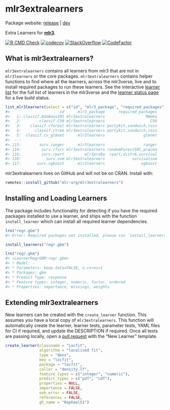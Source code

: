 
# mlr3extralearners

Package website: [release](https://mlr3extralearners.mlr-org.com/) |
[dev](https://mlr3extralearners.mlr-org.com/dev/)

Extra Learners for **[mlr3](https://github.com/mlr-org/mlr3/)**.

<!-- badges: start -->

[![R CMD
Check](https://github.com/mlr-org/mlr3extralearners/workflows/R%20CMD%20Check/badge.svg)](https://github.com/mlr-org/mlr3extralearners/actions?query=workflow%3A%22R+CMD+Check%22)
[![codecov](https://codecov.io/gh/mlr-org/mlr3extralearners/branch/master/graph/badge.svg)](https://codecov.io/gh/mlr-org/mlr3extralearners)
[![StackOverflow](https://img.shields.io/badge/stackoverflow-mlr3-orange.svg)](https://stackoverflow.com/questions/tagged/mlr3)
[![CodeFactor](https://www.codefactor.io/repository/github/mlr-org/mlr3extralearners/badge)](https://www.codefactor.io/repository/github/mlr-org/mlr3extralearners)
<!-- badges: end -->

## What is mlr3extralearners?

`mlr3extralearners` contains all learners from mlr3 that are not in
`mlr3learners` or the core packages. `mlr3extralearners` contains helper
functions to find where all the learners, across the mlr3verse, live and
to install required packages to run these learners. See the interactive
[learner
list](https://mlr3extralearners.mlr-org.com/articles/learners/list_learners.html)
for the full list of learners in the mlr3verse and the [learner status
page](https://mlr3extralearners.mlr-org.com/articles/learners/learner_status.html)
for a live build status.

``` r
list_mlr3learners(select = c("id", "mlr3_package", "required_packages"))
#>                      id      mlr3_package      required_packages
#>   1: classif.AdaBoostM1 mlr3extralearners                  RWeka
#>   2:        classif.C50 mlr3extralearners                    C50
#>   3:    classif.cforest mlr3extralearners partykit,sandwich,coin
#>   4:      classif.ctree mlr3extralearners partykit,sandwich,coin
#>   5:  classif.cv_glmnet      mlr3learners                 glmnet
#>  ---                                                            
#> 113:        surv.ranger      mlr3learners                 ranger
#> 114:         surv.rfsrc mlr3extralearners randomForestSRC,pracma
#> 115:         surv.rpart         mlr3proba  rpart,distr6,survival
#> 116:           surv.svm mlr3extralearners            survivalsvm
#> 117:       surv.xgboost      mlr3learners                xgboost
```

mlr3extralearners lives on GitHub and will not be on CRAN. Install with:

``` r
remotes::install_github("mlr-org/mlr3extralearners")
```

## Installing and Loading Learners

The package includes functionality for detecting if you have the
required packages installed to use a learner, and ships with the
function `install_learner` which can install all required learner
dependencies.

``` r
lrn("regr.gbm")
#> Error: Required packages not installed, please run `install_learners("regr.gbm")`.
```

``` r
install_learners("regr.gbm")
```

``` r
lrn("regr.gbm")
#> <LearnerRegrGBM:regr.gbm>
#> * Model: -
#> * Parameters: keep.data=FALSE, n.cores=1
#> * Packages: gbm
#> * Predict Type: response
#> * Feature types: integer, numeric, factor, ordered
#> * Properties: importance, missings, weights
```

## Extending mlr3extralearners

New learners can be created with the `create_learner` function. This
assumes you have a local copy of `mlr3extralearners`. This function will
automatically create the learner, learner tests, parameter tests, YAML
files for CI if required, and update the DESCRIPTION if required. Once
all tests are passing locally, open a [pull
request](https://github.com/mlr-org/mlr3extralearners/pulls) with the
“New Learner” template.

``` r
create_learner(classname = "Locfit",
               algorithm = "localised fit",
               type = "dens",
               key = "locfit",
               package = "locfit",
               caller = "density.lf",
               feature_types = c("integer", "numeric"),
               predict_types = c("pdf", "cdf"),
               properties = NULL,
               importance = FALSE,
               oob_error = FALSE,
               references = FALSE,
               gh_name = "RaphaelS1")
```
